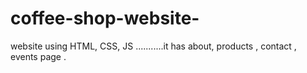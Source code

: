 # coffee-shop-website-
website using HTML, CSS, JS ...........it has about, products , contact , events  page .
